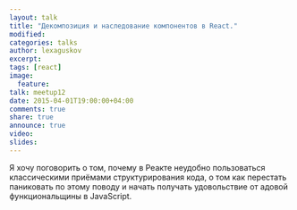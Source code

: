 ```yaml
---
layout: talk
title: "Декомпозиция и наследование компонентов в React."
modified:
categories: talks
author: lexaguskov
excerpt:
tags: [react]
image:
  feature:
talk: meetup12
date: 2015-04-01T19:00:00+04:00
comments: true
share: true
announce: true 
video: 
slides: 
---
```



Я хочу поговорить о том, почему в Реакте неудобно пользоваться классическими приёмами структурирования кода, 
о том как перестать паниковать по этому поводу и начать получать удовольствие от адовой функциональщины в JavaScript.
